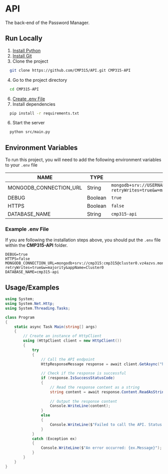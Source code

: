 
# API

The back-end of the Password Manager.

## Run Locally
1. [Install Python](https://www.python.org/downloads/)
2. [Install Git](https://git-scm.com/downloads)
3. Clone the project
```bash
  git clone https://github.com/CMP315/API.git CMP315-API
```
4. Go to the project directory
```bash
  cd CMP315-API
```
6. [Create .env File](#example-env-file)
5. Install dependencies
```bash
  pip install -r requirements.txt
```
6. Start the server
```bash
  python src/main.py
```

## Environment Variables

To run this project, you will need to add the following environment variables to your `.env` file

| NAME                   | TYPE    | DEFAULT VALUES                                                                                               |
|------------------------|---------|--------------------------------------------------------------------------------------------------------------|
| MONGODB_CONNECTION_URL | String  | `mongodb+srv://USERNAME:PASSWORD@cluster0.vz4azvs.mongodb.net/?retryWrites=true&w=majority&appName=Cluster0` |
| DEBUG                  | Boolean | `true`                                                                                                       |
| HTTPS                  | Boolean | `false`                                                                                                      |
| DATABASE_NAME          | String  | `cmp315-api`                                                                                                 |

### Example .env File
If you are following the installation steps above, you should put the `.env` file within the **CMP315-API** folder.
```env
DEBUG=true
HTTPS=false
MONGODB_CONNECTION_URL=mongodb+srv://cmp315:cmp315@cluster0.vz4azvs.mongodb.net/?retryWrites=true&w=majority&appName=Cluster0
DATABASE_NAME=cmp315-api
```

## Usage/Examples

```csharp
using System;
using System.Net.Http;
using System.Threading.Tasks;

class Program
{
    static async Task Main(string[] args)
    {
        // Create an instance of HttpClient
        using (HttpClient client = new HttpClient())
        {
            try
            {
                // Call the API endpoint
                HttpResponseMessage response = await client.GetAsync("https://api.example.com/data");
                
                // Check if the response is successful
                if (response.IsSuccessStatusCode)
                {
                    // Read the response content as a string
                    string content = await response.Content.ReadAsStringAsync();
                    
                    // Output the response content
                    Console.WriteLine(content);
                }
                else
                {
                    Console.WriteLine($"Failed to call the API. Status code: {response.StatusCode}");
                }
            }
            catch (Exception ex)
            {
                Console.WriteLine($"An error occurred: {ex.Message}");
            }
        }
    }
}
```
